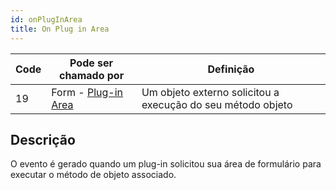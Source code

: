 ```yaml
---
id: onPlugInArea
title: On Plug in Area
---
```


| Code | Pode ser chamado por                                      | Definição                                                   |
| ---- | --------------------------------------------------------- | ----------------------------------------------------------- |
| 19   | Form - [Plug-in Area](FormObjects/pluginArea_overview.md) | Um objeto externo solicitou a execução do seu método objeto |


## Descrição

O evento é gerado quando um plug-in solicitou sua área de formulário para executar o método de objeto associado. 